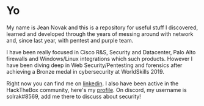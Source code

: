 # Yo

My name is Jean Novak and this is a repository for useful stuff I discovered, learned and developed through the years of messing around with network and, since last year, with pentest and purple team.

I have been really focused in Cisco R&S, Security and Datacenter, Palo Alto firewalls and Windows/Linux integrations which such products. However I have been diving deep in Web Security/Pentesting and forensics after achieving a Bronze medal in cybersecurity at WorldSkills 2019.

Right now you can find me on [linkedin](www.linkedin.com/in/jeannovak). I also have been active in the HackTheBox community, here's my [profile](https://www.hackthebox.eu/home/users/profile/58822). On discord, my username is solrak\#8569, add me there to discuss about security!



